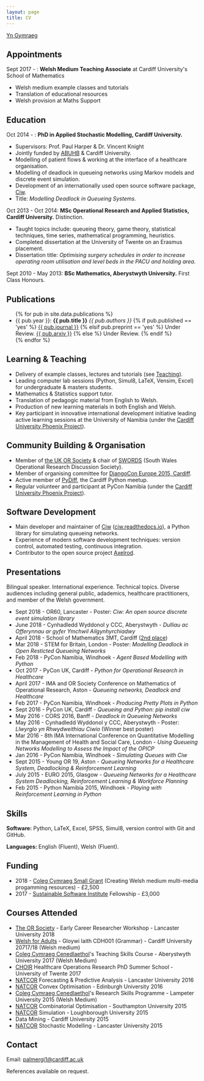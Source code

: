 ```yaml
---
layout: page
title: CV
---
```


[Yn Gymraeg](/cv/cy/)

## Appointments

Sept 2017 - : **Welsh Medium Teaching Associate** at Cardiff University's School of Mathematics

+ Welsh medium example classes and tutorials
+ Translation of educational resources
+ Welsh provision at Maths Support


## Education

Oct 2014 - : **PhD in Applied Stochastic Modelling, Cardiff University.**

* Supervisors: Prof. Paul Harper & Dr. Vincent Knight
* Jointly funded by [ABUHB](http://www.wales.nhs.uk/sitesplus/866/home) & Cardiff University.
* Modelling of patient flows & working at the interface of a healthcare organisation.
* Modelling of deadlock in queueing networks using Markov models and discrete event simulation.
* Development of an internationally used open source software package, [Ciw](http://ciw.readthedocs.io/).
* Title: *Modelling Deadlock in Queueing Systems.*


Oct 2013 - Oct 2014: **MSc Operational Research and Applied Statistics, Cardiff University.** Distinction.

* Taught topics include: queueing theory, game theory, statistical techniques, time series, mathematical programming, heuristics.
* Completed dissertation at the University of Twente on an Erasmus placement.
* Dissertation title: *Optimising surgery schedules in order to increase operating room utilisation and level beds in the PACU and holding area.*

Sept 2010 - May 2013: **BSc Mathematics, Aberystwyth University.** First Class Honours.



## Publications
<ul>
{% for pub in site.data.publications %}
  <li>{{ pub.year }}: <b>{{ pub.title }}</b> <i>{{ pub.authors }}</i> 
  	{% if pub.published == 'yes' %}
  	  <a class="page-link" href="{{ pub.link }}">{{ pub.journal }}</a>
  	{% elsif pub.preprint == 'yes' %}
  	  Under Review. <a class="page-link" href="{{ pub.link }}">{{ pub.arxiv }}</a>
  	{% else %}
  	  Under Review.
  	{% endif %}
  </li>
{% endfor %}
</ul>



## Learning & Teaching

* Delivery of example classes, lectures and tutorials (see [Teaching](/teaching/)).
* Leading computer lab sessions (Python, Simul8, LaTeX, Vensim, Excel) for undergraduate & masters students.
* Mathematics & Statistics support tutor.
* Translation of pedagogic material from English to Welsh.
* Production of new learning materials in both English and Welsh.
* Key participant in innovative international development initiative leading active learning sessions at the University of Namibia (under the [Cardiff University Phoenix Project](http://www.cardiff.ac.uk/about/our-profile/our-values/engagement/transforming-communities/the-phoenix-project)).



## Community Building & Organisation

* Member of [the UK OR Society](https://www.theorsociety.com) & chair of [SWORDS](http://www.theorsociety.com/Pages/Regional/swords.aspx) (South Wales Operational Research Discussion Society).
* Member of organising committee for [DjangoCon Europe 2015, Cardiff](http://2015.djangocon.eu/).
* Active member of [PyDiff](http://www.pydiff.wales/), the Cardiff Python meetup.
* Regular volunteer and participant at PyCon Namibia (under the [Cardiff University Phoenix Project](http://www.cardiff.ac.uk/about/our-profile/our-values/engagement/transforming-communities/the-phoenix-project)).




## Software Development

* Main developer and maintainer of [Ciw](https://github.com/CiwPython/Ciw) ([ciw.readthedocs.io](http://ciw.readthedocs.io/)), a Python library for simulating queueing networks.
* Experience of modern software development techniques: version control, automated testing, continuous integration.
* Contributor to the open source project [Axelrod](https://github.com/Axelrod-Python/Axelrod).



## Presentations

Bilingual speaker. International experience. Technical topics.
Diverse audiences including general public, adademics, healthcare practitioners, and member of the Welsh government.

* Sept 2018 - OR60, Lancaster - Poster: *Ciw: An open source discrete event simulation library*
* June 2018 - Cynhadledd Wyddonol y CCC, Aberystwyth - *Dulliau ac Offerynnau ar gyfer Ymchwil Ailgynhyrchiadwy*
* April 2018 - School of Mathematics 3MT, Cardiff ([2nd place](https://siamukie.wordpress.com/2018/05/01/cardiff-siam-ima-three-minute-thesis-competition/))
* Mar 2018 - STEM for Britain, London - Poster: *Modelling Deadlock in Open Resticted Queueing Networks*
* Feb 2018 - PyCon Namibia, Windhoek - *Agent Based Modelling with Python*
* Oct 2017 - PyCon UK, Cardiff - *Python for Operational Research in Healthcare*
* April 2017 - IMA and OR Society Conference on Mathematics of Operational Research, Aston - *Queueing networks, Deadlock and Healthcare*
* Feb 2017 - PyCon Namibia, Windhoek - *Producing Pretty Plots in Python*
* Sept 2016 - PyCon UK, Cardiff - *Queueing and Python: pip install ciw*
* May 2016 - CORS 2016, Banff - *Deadlock in Queueing Networks*
* May 2016 - Cynhadledd Wyddonol y CCC, Aberystwyth - Poster: *Llwyrglo yn Rhwydweithiau Ciwio* (Winner best poster)
* Mar 2016 - 8th IMA International Conference on Quantitative Modelling in the Management of Health and Social Care, London - *Using Queueing Networks Modelling to Assess the Impact of the OPICP*
* Jan 2016 - PyCon Namibia, Windhoek - *Simulating Queues with Ciw*
* Sept 2015 - Young OR 19, Aston - *Queueing Networks for a Healthcare System, Deadlocking & Reinforcement Learning*
* July 2015 - EURO 2015, Glasgow - *Queueing Networks for a Healthcare System Deadlocking, Reinforcement Learning & Workforce Planning*
* Feb 2015 - Python Namibia 2015, Windhoek - *Playing with Reinforcement Learning in Python*


## Skills

**Software:**  Python, LaTeX, Excel, SPSS, Simul8, version control with Git and GitHub.

**Languages:**  English (Fluent), Welsh (Fluent).


## Funding

+ 2018 - [Coleg Cymraeg Small Grant](http://www.colegcymraeg.ac.uk/cy/ycoleg/prosiectau/grantiaubach/) (Creating Welsh medium multi-media progamming resources) -  £2,500
+ 2017 - [Sustainable Software Institute](https://www.software.ac.uk/) Fellowship -  £3,000


## Courses Attended

* [The OR Society](http://www.theorsociety.com/) - Early Career Researcher Workshop - Lancaster University 2018
* [Welsh for Adults](https://welshforadults.cardiff.ac.uk/) - Gloywi Iaith CDH001 (Grammar) - Cardiff University 20717/18 (Welsh medium)
* [Coleg Cymraeg Cenedlaethol](http://www.colegcymraeg.ac.uk/en/)'s Teaching Skills Course - Aberystwyth University 2017 (Welsh Medium)
* [CHOIR](https://www.utwente.nl/en/choir/) Healthcare Operations Research PhD Summer School - University of Twente 2017
* [NATCOR](http://www.natcor.ac.uk) Forecasting & Predictive Analysis - Lancaster University 2016
* [NATCOR](http://www.natcor.ac.uk) Convex Optimisation - Edinburgh University 2016
* [Coleg Cymraeg Cenedlaethol](http://www.colegcymraeg.ac.uk/en/)'s Research Skills Programme - Lampeter University 2015 (Welsh Medium)
* [NATCOR](http://www.natcor.ac.uk) Combinatorial Optimisation - Southampton University 2015
* [NATCOR](http://www.natcor.ac.uk) Simulation - Loughborough University 2015
* Data Mining - Cardiff University 2015
* [NATCOR](http://www.natcor.ac.uk) Stochastic Modelling - Lancaster University 2015



## Contact

Email: palmergi1@cardiff.ac.uk

References available on request.